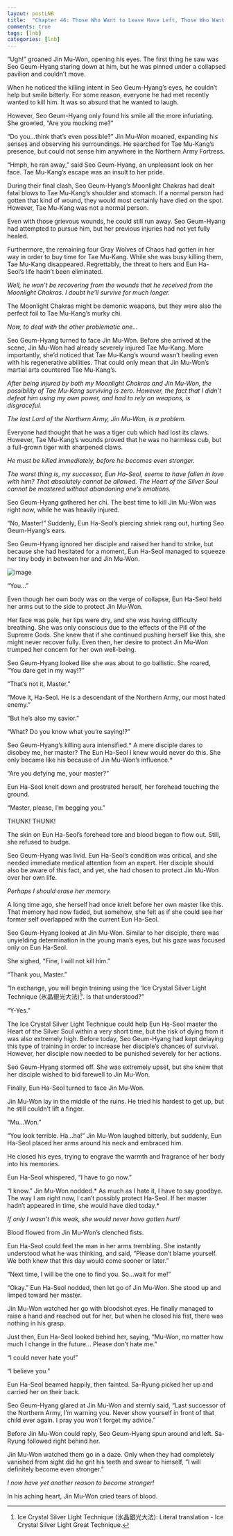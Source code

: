 ```yaml
---
layout: postLNB
title:  "Chapter 46: Those Who Want to Leave Have Left, Those Who Want to Stay Are Staying (5)"
comments: true
tags: [lnb]
categories: [lnb]
---
```


“Ugh!” groaned Jin Mu-Won, opening his eyes. The first thing he saw was Seo Geum-Hyang staring down at him, but he was pinned under a collapsed pavilion and couldn’t move.

When he noticed the killing intent in Seo Geum-Hyang’s eyes, he couldn’t help but smile bitterly. For some reason, everyone he had met recently wanted to kill him. It was so absurd that he wanted to laugh.

However, Seo Geum-Hyang only found his smile all the more infuriating. She growled, “Are you mocking me?”

“Do you…think that’s even possible?” Jin Mu-Won moaned, expanding his senses and observing his surroundings. He searched for Tae Mu-Kang’s presence, but could not sense him anywhere in the Northern Army Fortress.

“Hmph, he ran away,” said Seo Geum-Hyang, an unpleasant look on her face. Tae Mu-Kang’s escape was an insult to her pride.

During their final clash, Seo Geum-Hyang’s Moonlight Chakras had dealt fatal blows to Tae Mu-Kang’s shoulder and stomach. If a normal person had gotten that kind of wound, they would most certainly have died on the spot. However, Tae Mu-Kang was not a normal person.

Even with those grievous wounds, he could still run away. Seo Geum-Hyang had attempted to pursue him, but her previous injuries had not yet fully healed.

Furthermore, the remaining four Gray Wolves of Chaos had gotten in her way in order to buy time for Tae Mu-Kang. While she was busy killing them, Tae Mu-Kang disappeared. Regrettably, the threat to hers and Eun Ha-Seol’s life hadn’t been eliminated.

*Well, he won’t be recovering from the wounds that he received from the Moonlight Chakras. I doubt he’ll survive for much longer.*

The Moonlight Chakras might be demonic weapons, but they were also the perfect foil to Tae Mu-Kang’s murky chi.

*Now, to deal with the other problematic one…*

Seo Geum-Hyang turned to face Jin Mu-Won. Before she arrived at the scene, Jin Mu-Won had already severely injured Tae Mu-Kang. More importantly, she’d noticed that Tae Mu-Kang’s wound wasn’t healing even with his regenerative abilities. That could only mean that Jin Mu-Won’s martial arts countered Tae Mu-Kang’s.

*After being injured by both my Moonlight Chakras and Jin Mu-Won, the possibility of Tae Mu-Kang surviving is zero. However, the fact that I didn’t defeat him using my own power, and had to rely on weapons, is disgraceful.*

*The last Lord of the Northern Army, Jin Mu-Won, is a problem.*

Everyone had thought that he was a tiger cub which had lost its claws. However, Tae Mu-Kang’s wounds proved that he was no harmless cub, but a full-grown tiger with sharpened claws.

*He must be killed immediately, before he becomes even stronger.*

*The worst thing is, my successor, Eun Ha-Seol, seems to have fallen in love with him? That absolutely cannot be allowed. The Heart of the Silver Soul cannot be mastered without abandoning one’s emotions.*

Seo Geum-Hyang gathered her chi. The best time to kill Jin Mu-Won was right now, while he was heavily injured.

“No, Master!” Suddenly, Eun Ha-Seol’s piercing shriek rang out, hurting Seo Geum-Hyang’s ears.

Seo Geum-Hyang ignored her disciple and raised her hand to strike, but because she had hesitated for a moment, Eun Ha-Seol managed to squeeze her tiny body in between her and Jin Mu-Won.

![image](/Images/046-insert.jpg)

“You…”

Even though her own body was on the verge of collapse, Eun Ha-Seol held her arms out to the side to protect Jin Mu-Won.

Her face was pale, her lips were dry, and she was having difficulty breathing. She was only conscious due to the effects of the Pill of the Supreme Gods. She knew that if she continued pushing herself like this, she might never recover fully. Even then, her desire to protect Jin Mu-Won trumped her concern for her own well-being.

Seo Geum-Hyang looked like she was about to go ballistic. She roared, “You dare get in my way!?”

“That’s not it, Master.”

“Move it, Ha-Seol. He is a descendant of the Northern Army, our most hated enemy.”

“But he’s also my savior.”

“What? Do you know what you’re saying!?”

Seo Geum-Hyang’s killing aura intensified.* A mere disciple dares to disobey me, her master? The Eun Ha-Seol I knew would never do this. She only became like his because of Jin Mu-Won’s influence.*

“Are you defying me, your master?”

Eun Ha-Seol knelt down and prostrated herself, her forehead touching the ground.

“Master, please, I’m begging you.”

THUNK! THUNK!

The skin on Eun Ha-Seol’s forehead tore and blood began to flow out. Still, she refused to budge.

Seo Geum-Hyang was livid. Eun Ha-Seol’s condition was critical, and she needed immediate medical attention from an expert. Her disciple should also be aware of this fact, and yet, she had chosen to protect Jin Mu-Won over her own life.

*Perhaps I should erase her memory.*

A long time ago, she herself had once knelt before her own master like this. That memory had now faded, but somehow, she felt as if she could see her former self overlapped with the current Eun Ha-Seol.

Seo Geum-Hyang looked at Jin Mu-Won. Similar to her disciple, there was unyielding determination in the young man’s eyes, but his gaze was focused only on Eun Ha-Seol.

She sighed, “Fine, I will not kill him.”

“Thank you, Master.”

“In exchange, you will begin training using the ‘Ice Crystal Silver Light Technique (氷晶銀光大法)[^1]’. Is that understood?”

“Y-Yes.”

The Ice Crystal Silver Light Technique could help Eun Ha-Seol master the Heart of the Silver Soul within a very short time, but the risk of dying from it was also extremely high. Before today, Seo Geum-Hyang had kept delaying this type of training in order to increase her disciple’s chances of survival. However, her disciple now needed to be punished severely for her actions.

Seo Geum-Hyang stormed off. She was extremely upset, but she knew that her disciple wished to bid farewell to Jin Mu-Won.

Finally, Eun Ha-Seol turned to face Jin Mu-Won.

Jin Mu-Won lay in the middle of the ruins. He tried his hardest to get up, but he still couldn’t lift a finger.

“Mu…Won.”

“You look terrible. Ha…ha!” Jin Mu-Won laughed bitterly, but suddenly, Eun Ha-Seol placed her arms around his neck and embraced him.

He closed his eyes, trying to engrave the warmth and fragrance of her body into his memories.

Eun Ha-Seol whispered, “I have to go now.”

“I know.” Jin Mu-Won nodded.* As much as I hate it, I have to say goodbye. The way I am right now, I can’t possibly protect Ha-Seol. If her master hadn’t appeared in time, she would have died today.*

*If only I wasn’t this weak, she would never have gotten hurt!*

Blood flowed from Jin Mu-Won’s clenched fists.

Eun Ha-Seol could feel the man in her arms trembling. She instantly understood what he was thinking, and said, “Please don’t blame yourself. We both knew that this day would come sooner or later.”

“Next time, I will be the one to find you. So…wait for me!”

“Okay.” Eun Ha-Seol nodded, then let go of Jin Mu-Won. She stood up and limped toward her master.

Jin Mu-Won watched her go with bloodshot eyes. He finally managed to raise a hand and reached out for her, but when he closed his fist, there was nothing in his grasp.

Just then, Eun Ha-Seol looked behind her, saying, “Mu-Won, no matter how much I change in the future… Please don’t hate me.”

“I could never hate you!”

“I believe you.”

Eun Ha-Seol beamed happily, then fainted. Sa-Ryung picked her up and carried her on their back.

Seo Geum-Hyang glared at Jin Mu-Won and sternly said, “Last successor of the Northern Army, I’m warning you. Never show yourself in front of that child ever again. I pray you won’t forget my advice.”

Before Jin Mu-Won could reply, Seo Geum-Hyang spun around and left. Sa-Ryung followed right behind her.

Jin Mu-Won watched them go in a daze. Only when they had completely vanished from sight did he grit his teeth and swear to himself, “I will definitely become even stronger.”

*I now have yet another reason to become stronger!*

In his aching heart, Jin Mu-Won cried tears of blood.

[^1]: Ice Crystal Silver Light Technique (氷晶銀光大法): Literal translation - Ice Crystal Silver Light Great Technique.


